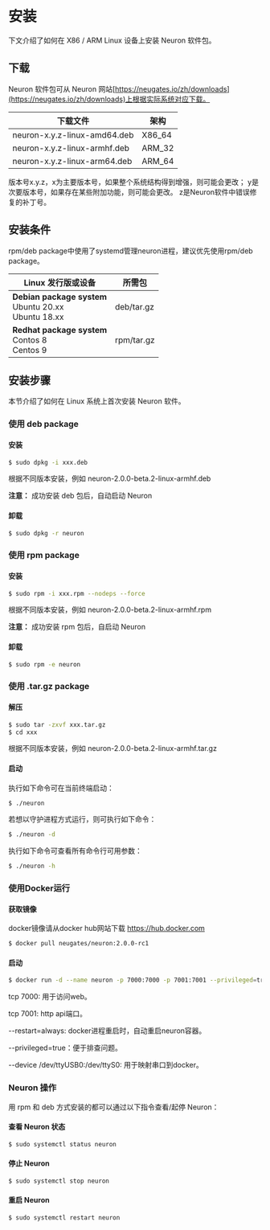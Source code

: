 # 安装

下文介绍了如何在 X86 / ARM Linux 设备上安装 Neuron 软件包。

## 下载

Neuron 软件包可从 Neuron 网站[https://neugates.io/zh/downloads](https://neugates.io/zh/downloads)上根据实际系统对应下载。

| 下载文件                                | 架构    |
| -------------------------------------- | ------ |
| neuron-x.y.z-linux-amd64.deb | X86_64 |
| neuron-x.y.z-linux-armhf.deb | ARM_32 |
| neuron-x.y.z-linux-arm64.deb | ARM_64 |

版本号x.y.z，x为主要版本号，如果整个系统结构得到增强，则可能会更改； y是次要版本号，如果存在某些附加功能，则可能会更改。 z是Neuron软件中错误修复的补丁号。

## 安装条件

rpm/deb package中使用了systemd管理neuron进程，建议优先使用rpm/deb package。

| Linux 发行版或设备 | 所需包          |
| ------------ | ---------------- |
| **Debian package system**</br>Ubuntu 20.xx </br>Ubuntu 18.xx | deb/tar.gz |
| **Redhat package system**</br>Contos 8</br>Centos 9 | rpm/tar.gz |

## 安装步骤

本节介绍了如何在 Linux 系统上首次安装 Neuron 软件。

### 使用 deb package

#### 安装

```bash
$ sudo dpkg -i xxx.deb
```

根据不同版本安装，例如 neuron-2.0.0-beta.2-linux-armhf.deb

**注意：** 成功安装 deb 包后，自动启动 Neuron

#### 卸载

```bash
$ sudo dpkg -r neuron
```

### 使用 rpm package

#### 安装

```bash
$ sudo rpm -i xxx.rpm --nodeps --force
```

根据不同版本安装，例如 neuron-2.0.0-beta.2-linux-armhf.rpm

**注意：** 成功安装 rpm 包后，自启动 Neuron

#### 卸载 

```bash
$ sudo rpm -e neuron
```

### 使用 .tar.gz package

#### 解压

```bash
$ sudo tar -zxvf xxx.tar.gz
$ cd xxx
```

根据不同版本安装，例如 neuron-2.0.0-beta.2-linux-armhf.tar.gz

#### 启动

执行如下命令可在当前终端启动：

```bash
$ ./neuron
```

若想以守护进程方式运行，则可执行如下命令：

```bash
$ ./neuron -d
```

执行如下命令可查看所有命令行可用参数：

```bash
$ ./neuron -h
```

### 使用Docker运行

#### 获取镜像

docker镜像请从docker hub网站下载 https://hub.docker.com

```bash
$ docker pull neugates/neuron:2.0.0-rc1
```

#### 启动

```bash
$ docker run -d --name neuron -p 7000:7000 -p 7001:7001 --privileged=true --restart=always neugates/neuron:2.0.0-rc1
```

tcp 7000: 用于访问web。

tcp 7001: http api端口。

--restart=always: docker进程重启时，自动重启neuron容器。

--privileged=true：便于排查问题。

--device /dev/ttyUSB0:/dev/ttyS0: 用于映射串口到docker。

### Neuron 操作

用 rpm 和 deb 方式安装的都可以通过以下指令查看/起停 Neuron：

#### 查看 Neuron 状态

```bash
$ sudo systemctl status neuron
```

#### 停止 Neuron

```bash
$ sudo systemctl stop neuron
```

#### 重启 Neuron

```bash
$ sudo systemctl restart neuron
```
